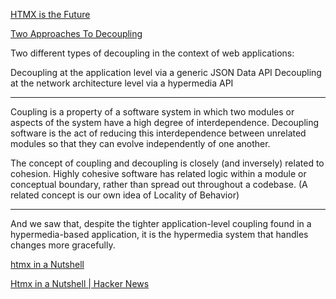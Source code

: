 [HTMX is the Future](https://quii.dev/HTMX_is_the_Future)

[Two Approaches To Decoupling](https://htmx.org/essays/two-approaches-to-decoupling/)

Two different types of decoupling in the context of web applications:

Decoupling at the application level via a generic JSON Data API
Decoupling at the network architecture level via a hypermedia API

---

Coupling is a property of a software system in which two modules or aspects of the system have a high degree of interdependence. Decoupling software is the act of reducing this interdependence between unrelated modules so that they can evolve independently of one another.

The concept of coupling and decoupling is closely (and inversely) related to cohesion. Highly cohesive software has related logic within a module or conceptual boundary, rather than spread out throughout a codebase. (A related concept is our own idea of Locality of Behavior)

---

And we saw that, despite the tighter application-level coupling found in a hypermedia-based application, it is the hypermedia system that handles changes more gracefully.

[htmx in a Nutshell](https://htmx.org/docs/)

[Htmx in a Nutshell | Hacker News](https://news.ycombinator.com/item?id=33987578)
